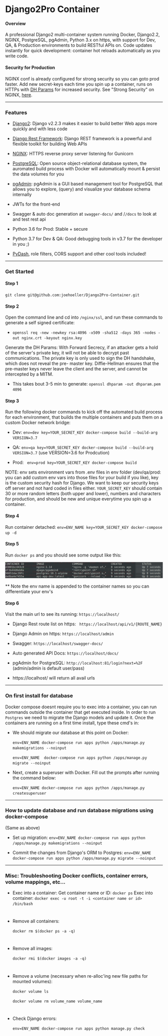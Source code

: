# Django2Pro Container 

#### Overview 

A professional Django2 multi-container system running Docker, Django2.2, NGINX, PostgreSQL, pgAdmin, Python 3.x on https, with support for Dev, QA, & Production environments to build RESTful APIs on. Code updates instantly for quick development: container hot reloads automatically as you write code.

#### Security for Production 

NGINX conf is already configured for strong security so you can goto prod faster. Add new secret-keys each time you spin up a container, runs on HTTPs with [DH Params](https://scaron.info/blog/improve-your-nginx-ssl-configuration.html) for increased security. See "Strong Security" on NGINX, [here](https://raymii.org/s/tutorials/Strong_SSL_Security_On_nginx.html).


----------------------------------------------------------


### Features

- [Django2](https://www.djangoproject.com/): Django v2.2.3 makes it easier to build better Web apps more quickly and with less code

- [Django Rest Framework](https://www.django-rest-framework.org/): Django REST framework is a powerful and flexible toolkit for building Web APIs

- [NGINX](https://www.nginx.com/): HTTPS reverse proxy server listening for Gunicorn

- [PostgreSQL](https://www.postgresql.org/):  Open source object-relational database system, the auromated build process with Docker will automatically mount & persist the data volumes for you 

- [pgAdmin](https://www.pgadmin.org): pgAdmin is a GUI based management tool for PostgreSQL that allows you to explore, (query) and visualize your database schema internally

- JWTs for the front-end

- Swagger & auto doc generation at <url>`swagger-docs/` and <url>/`/docs` to look at and test rest api

- Python 3.6 for Prod: Stable + secure

- Python 3.7 for Dev & QA: Good debugging tools in v3.7 for the developer in you ;)

- [PyDash](https://pydash.readthedocs.io/en/latest/), role filters, CORS support and other cool tools included!

----------------------------------------------------------


### Get Started


#### Step 1 #### 
` git clone git@github.com:joehoeller/Django2Pro-Container.git `
  

#### Step 2 ####
Open the command line and cd into ` /nginx/ssl `, and run these commands to generate a self signed certificate:

- ` openssl req -new -newkey rsa:4096 -x509 -sha512 -days 365 -nodes -out nginx.crt -keyout nginx.key ` 

Generate the DH Params: With Forward Secrecy, if an attacker gets a hold of the server's private key, it will not be able to decrypt past communications. The private key is only used to sign the DH handshake, which does not reveal the pre- master key. Diffie-Hellman ensures that the pre-master keys never leave the client and the server, and cannot be intercepted by a MITM.

- This takes bout 3-5 min to generate: ` openssl dhparam -out dhparam.pem 4096 `


#### Step 3 ####
Run the following docker commands to kick off the automated build process for each environment, that builds the multiple containers and puts them on a custom Docker network bridge:


   - Dev:  ` env=dev key=YOUR_SECRET_KEY docker-compose build --build-arg VERSION=3.7 `

   - QA:   ` env=qa key=YOUR_SECRET_KEY docker-compose build --build-arg VERSION=3.7 ` (use VERSION=3.6 for Prodcution)

   - Prod: ` env=prod key=YOUR_SECRET_KEY docker-compose build`


NOTE: env sets environment vars from .env files in env folder (dev/qa/prod: you can add custom env vars into those files for your build if you like), key is the custom security hash for Django. We want to keep our security keys off server and not hard coded in files either. ` YOUR_SECRET_KEY ` should contain 30 or more random letters (both upper and lower), numbers and characters for production, and should be new and unique everytime you spin up a container.


#### Step 4 ####
Run container detached: ` env=ENV_NAME key=YOUR_SECRET_KEY docker-compose up -d `
 

#### Step 5 ####
Run ` docker ps ` and you should see some output like this:

![github-small](img/docker-ps.png)

** Note the env name is appended to the container names so you can differentiate your env's

#### Step 6 ####
Visit the main url to see its running: ` https://localhost/ `

- Django Rest route list on https: ` https://localhost/api/v1/{ROUTE_NAME}` 

- Django Admin on https: ` https://localhost/admin `

- Swagger: ` https://localhost/swagger-docs/ `

- Auto generated API Docs: ` https://localhost/docs/ `

- pgAdmin for PostgreSQL: ` http://localhost:81/login?next=%2F ` (admin/admin is default user/pass)

* https://localhost/ will return all avail urls

----------------------------------------------------------------

### On first install for database
 
Docker compose doesnt require you to exec into a container, you can run commands outside the container that get executed inside. In order to run `Postgres` we need to migrate the Django models and update it. Once the containers are running on a first time install, type these cmd's in:

- We should migrate our database at this point on Docker:

     ` env=ENV_NAME docker-compose run apps python /apps/manage.py makemigrations --noinput `
     
     ` env=ENV_NAME  docker-compose run apps python /apps/manage.py migrate --noinput `

 
- Next, create a superuser with Docker. Fill out the prompts after running the command below: 

     ` env=ENV_NAME docker-compose run apps python /apps/manage.py createsuperuser `
    

---------------------------------------------------------------

### How to update database and run database migrations using docker-compose
(Same as above)
  
- Set up migration: ` env=ENV_NAME docker-compose run apps python /apps/manage.py makemigrations --noinput `
 
- Commit the changes from Django's ORM to Postgres: ` env=ENV_NAME docker-compose run apps python /apps/manage.py migrate --noinput `
 

----------------------------------------------------------------

### Misc: Troubleshooting Docker conflicts, container errors, volume mappings, etc...

  - Exec into a container:
      Get container name or ID: `docker ps`
      Exec into container: ` docker exec -u root -t -i <container name or id> /bin/bash `
  #

  - Remove all containers:
  
  	```docker rm $(docker ps -a -q)```
  #
  
  - Remove all images:
  
  	```docker rmi $(docker images -a -q)```
  #
  
  - Remove a volume (necessary when re-alloc'ing new file paths for mounted volumes):
  
  	```docker volume ls```
  
  	```docker volume rm volume_name volume_name```
  #

  - Check Django errors:

       ``` env=ENV_NAME docker-compose run apps python manage.py check  ```
  

  
  
  
  

